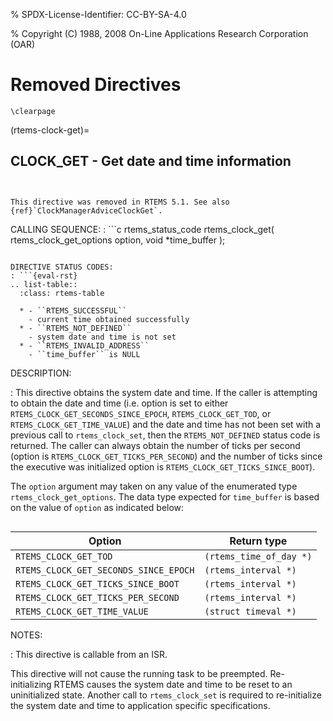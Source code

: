 % SPDX-License-Identifier: CC-BY-SA-4.0

% Copyright (C) 1988, 2008 On-Line Applications Research Corporation (OAR)

# Removed Directives

```{raw} latex
\clearpage
```

(rtems-clock-get)=

## CLOCK_GET - Get date and time information

```{index} obtain the time of day
```

```{index} rtems_clock_get()
```

```{warning}
This directive was removed in RTEMS 5.1. See also
{ref}`ClockManagerAdviceClockGet`.
```

CALLING SEQUENCE:
: ```c
  rtems_status_code rtems_clock_get(
     rtems_clock_get_options  option,
     void                    *time_buffer
  );
  ```

DIRECTIVE STATUS CODES:
: ```{eval-rst}
  .. list-table::
    :class: rtems-table

    * - ``RTEMS_SUCCESSFUL``
      - current time obtained successfully
    * - ``RTEMS_NOT_DEFINED``
      - system date and time is not set
    * - ``RTEMS_INVALID_ADDRESS``
      - ``time_buffer`` is NULL
  ```

DESCRIPTION:

: This directive obtains the system date and time. If the caller is
  attempting to obtain the date and time (i.e. option is set to either
  `RTEMS_CLOCK_GET_SECONDS_SINCE_EPOCH`, `RTEMS_CLOCK_GET_TOD`, or
  `RTEMS_CLOCK_GET_TIME_VALUE`) and the date and time has not been set with
  a previous call to `rtems_clock_set`, then the `RTEMS_NOT_DEFINED`
  status code is returned. The caller can always obtain the number of ticks
  per second (option is `RTEMS_CLOCK_GET_TICKS_PER_SECOND`) and the number
  of ticks since the executive was initialized option is
  `RTEMS_CLOCK_GET_TICKS_SINCE_BOOT`).

  The `option` argument may taken on any value of the enumerated type
  `rtems_clock_get_options`. The data type expected for `time_buffer` is
  based on the value of `option` as indicated below:

  ```{index} rtems_clock_get_options
  ```

  | Option                                | Return type             |
  | ------------------------------------- | ----------------------- |
  | `RTEMS_CLOCK_GET_TOD`                 | `(rtems_time_of_day *)` |
  | `RTEMS_CLOCK_GET_SECONDS_SINCE_EPOCH` | `(rtems_interval *)`    |
  | `RTEMS_CLOCK_GET_TICKS_SINCE_BOOT`    | `(rtems_interval *)`    |
  | `RTEMS_CLOCK_GET_TICKS_PER_SECOND`    | `(rtems_interval *)`    |
  | `RTEMS_CLOCK_GET_TIME_VALUE`          | `(struct timeval *)`    |

NOTES:

: This directive is callable from an ISR.

  This directive will not cause the running task to be preempted.
  Re-initializing RTEMS causes the system date and time to be reset to an
  uninitialized state. Another call to `rtems_clock_set` is required to
  re-initialize the system date and time to application specific
  specifications.
